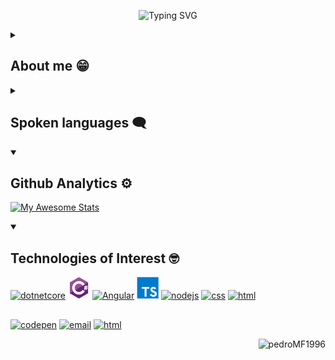 <p align="center">
 <img src="https://readme-typing-svg.demolab.com?font=Fira+Code&weight=600&pause=1000&color=68217A&center=true&random=false&width=435&lines=Hi%2C+I'm+Pedro.;I'm+an+Software+Analyst+Developer.+;Expert+in+C%23+and+Angular+2%2B.;Be+welcome!" alt="Typing SVG" />
</p>

<details close> 
  <summary><h2>About me 😁</h2></summary>

<div>
 <p>
  Hey there! 👋 I'm Pedro from Ribeirão Preto, São Paulo, and I'm all about the tech world! 🚀
 </p>
 <p>
  My journey started with a tic-tac-toe game in C during my uni days, and I've been hooked on programming ever since. I've got four years of education and three years of pro experience in software development.
 </p>
 <p>
  I've dabbled in everything from front-end (Angular, SCSS, Tailwind) to back-end (C#, ASP.NET Core, DDD, CQRS), and I've even explored the world of testing.
 </p>
 <p>
  I've been part of cool projects, like a trading platform for a brokerage firm and more, using tech like C#, .NET Core, Entity Framework Core, and more. Plus, I've got a knack for databases like Oracle, PostgreSQL, MySQL, MongoDB, and MSSQL.
 </p>
 <p>
  My interests include Object-Oriented Development, Test-Driven Development, Reactive Programming, and Event-Driven Architecture. I'm no stranger to languages like C#, JavaScript, and TypeScript, and I know my way around tools like xUnit and Jasmine.
 </p>
 <p>
  Let's just say I'm all in for expanding my skills and taking on exciting projects. 🤓
 </p>
 <p>
  See you later,  
 </p>
 <p>
  Pedro 👍
 </p>
</div>
</details>

<details close> 
  <summary>
   <h2>Spoken languages 🗨️</h2>
  </summary>
 <ul>
  <li>Portuguese (C2)</li>
  <li>English (B2)</li>
 </ul>
</details>

<details open>
 <summary>
  <h2>Github Analytics ⚙️</h2>
 </summary>
 <div align="left">
  
  [![My Awesome Stats](https://awesome-github-stats.azurewebsites.net/user-stats/pedroMF1996?cardType=level-alternate&theme=dracula&preferLogin=false&Background=18022C&Title=8C0CFF)](https://git.io/awesome-stats-card)
</div>
</details>

<details open> 
  <summary>
   <h2>Technologies of Interest 🤓</h2>
  </summary>
 
  <div>

   [<img src="https://cdn.jsdelivr.net/gh/devicons/devicon/icons/dotnetcore/dotnetcore-original.svg" height="35" alt="dotnetcore" />][csharp_link]
   [<img src="https://raw.githubusercontent.com/devicons/devicon/master/icons/csharp/csharp-original.svg" height="35" alt="Csharp" />][csharp_link]
   [<img src="https://user-images.githubusercontent.com/25344723/113509430-e438eb80-952b-11eb-9826-6c86e83473d8.png" height="35" alt="Angular" />][angular_link]
   [<img src="https://raw.githubusercontent.com/devicons/devicon/master/icons/typescript/typescript-plain.svg" height="35" alt="Typescript" />][angular_link]
   [<img src="https://user-images.githubusercontent.com/25344723/113509706-7f7e9080-952d-11eb-8b35-6a5bfd4cb0e2.png" height="35" alt="nodejs" />][nodejs_link]
   [<img src="https://cdn.jsdelivr.net/gh/devicons/devicon/icons/css3/css3-original-wordmark.svg" height="35" alt="css" />][pencode_link]
   [<img src="https://cdn.jsdelivr.net/gh/devicons/devicon/icons/html5/html5-original.svg" height="35" alt="html" />][pencode_link]
   
  </div>
</details> 

##

<footer>
 <div align="left"> 

   [<img src="https://img.shields.io/badge/Codepen-000000?style=for-the-badge&logo=codepen&logoColor=white" target="_blank" alt="codepen">][pencode_link]
   [<img src="https://img.shields.io/badge/Microsoft_Outlook-0078D4?style=for-the-badge&logo=microsoft-outlook&logoColor=white" target="_blank" alt="email"/>][email_link]
   [<img src="https://img.shields.io/badge/-LinkedIn-%230077B5?style=for-the-badge&logo=linkedin&logoColor=white" target="_blank" alt="html" />][pencode_link]
  
 </div>
 
 <div align="right"> 
  <img src="https://komarev.com/ghpvc/?username=pedroMF1996&label=Profile%20views&color=68217A&style=flat" alt="pedroMF1996" /> 
 </div>
</footer>

[csharp_link]: https://github.com/pedroMF1996?tab=repositories&q=&type=&language=c%23
[angular_link]: https://github.com/pedroMF1996?tab=repositories&q=&type=&language=typescript
[nodejs_link]: https://github.com/pedroMF1996?tab=repositories&q=&type=&language=javascript
[pencode_link]: https://codepen.io/pedro-martins-falleiros
[email_link]: mailto:pmfrp@hotmail.com
[linkedin_link]: https://www.linkedin.com/in/pedro-martins-falleiros/
